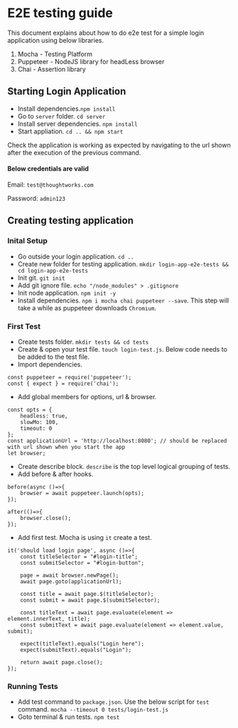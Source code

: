 # E2E testing guide

This document explains about how to do e2e test for a simple login application using below libraries.

1. Mocha - Testing Platform
2. Puppeteer - NodeJS library for headLess browser
3. Chai - Assertion library

## Starting Login Application

* Install dependencies.`npm install`
* Go to `server` folder. `cd server`
* Install server dependencies. `npm install`
* Start appliation. `cd .. && npm start`

Check the application is working as expected by navigating to the url shown after the execution of the previous command.

#### Below credentials are valid
Email: `test@thoughtworks.com`

Password: `admin123`

## Creating testing application

### Inital Setup
* Go outside your login application. `cd ..` 
* Create new folder for testing application. `mkdir login-app-e2e-tests && cd login-app-e2e-tests`
* Init git. `git init`
* Add git ignore file. `echo "/node_modules" > .gitignore`
* Init node application. `npm init -y`
* Install dependencies. `npm i mocha chai puppeteer --save`. This step will take a while as puppeteer downloads `Chromium`.

### First Test
* Create tests folder. `mkdir tests && cd tests`
* Create & open your test file. `touch login-test.js`. Below code needs to be added to the test file.
* Import dependencies.
```
const puppeteer = require('puppeteer');
const { expect } = require('chai');
```
* Add global members for options, url & browser.
```
const opts = {
    headless: true,
    slowMo: 100,
    timeout: 0
};
const applicationUrl = 'http://localhost:8080'; // should be replaced with url shown when you start the app
let browser;
```
* Create describe block. `describe` is the top level logical grouping of tests.
* Add before & after hooks.
```
before(async ()=>{
    browser = await puppeteer.launch(opts);
});

after(()=>{
    browser.close();
});
```
* Add first test. Mocha is using `it` create a test.
```
it('should load login page', async ()=>{
    const titleSelector = "#login-title";
    const submitSelector = "#login-button";

    page = await browser.newPage();
    await page.goto(applicationUrl);

    const title = await page.$(titleSelector);
    const submit = await page.$(submitSelector);

    const titleText = await page.evaluate(element => element.innerText, title);
    const submitText = await page.evaluate(element => element.value, submit);
    
    expect(titleText).equals("Login here");
    expect(submitText).equals("Login");

    return await page.close();
});
```

### Running Tests
* Add test command to `package.json`. Use the below script for `test` command.
`mocha --timeout 0 tests/login-test.js`
* Goto terminal & run tests.
`npm test`